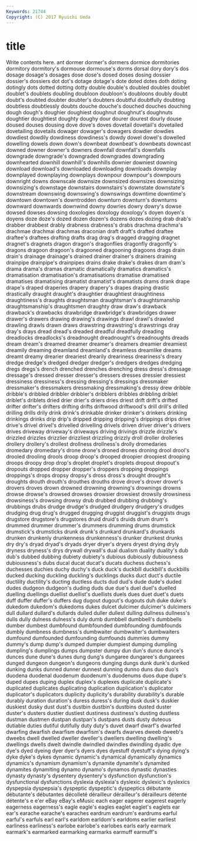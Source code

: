 ```yaml
---
Keywords: 21744 
Copyright: (C) 2017 Ryuichi Ueda
---
```


# title

Write contents here.
ant dormer dormer's dormers dormice
dormitories dormitory dormitory's dormouse dormouse's dorms dorsal dory dory's dos
dosage dosage's dosages dose dose's dosed doses dosing dossier dossier's
dossiers dot dot's dotage dotage's dote doted dotes doth doting
dotingly dots dotted dotting dotty double double's doubled doubles doublet
doublet's doublets doubling doubloon doubloon's doubloons doubly doubt doubt's doubted
doubter doubter's doubters doubtful doubtfully doubting doubtless doubtlessly doubts douche
douche's douched douches douching dough dough's doughier doughiest doughnut doughnut's
doughnuts doughtier doughtiest doughty doughy dour dourer dourest dourly douse
doused douses dousing dove dove's doves dovetail dovetail's dovetailed dovetailing
dovetails dowager dowager's dowagers dowdier dowdies dowdiest dowdily dowdiness dowdiness's
dowdy dowel dowel's dowelled dowelling dowels down down's downbeat downbeat's
downbeats downcast downed downer downer's downers downfall downfall's downfalls downgrade
downgrade's downgraded downgrades downgrading downhearted downhill downhill's downhills downier downiest
downing download download's downloaded downloading downloads downplay downplayed downplaying downplays
downpour downpour's downpours downright downs downscale downsize downsized downsizes downsizing
downsizing's downstage downstairs downstairs's downstate downstate's downstream downswing downswing's downswings
downtime downtime's downtown downtown's downtrodden downturn downturn's downturns downward downwards
downwind downy dowries dowry dowry's dowse dowsed dowses dowsing doxologies
doxology doxology's doyen doyen's doyens doze doze's dozed dozen dozen's
dozens dozes dozing drab drab's drabber drabbest drably drabness drabness's
drabs drachma drachma's drachmae drachmai drachmas draconian draft draft's drafted
draftee draftee's draftees drafting drafts drag drag's dragged dragging dragnet
dragnet's dragnets dragon dragon's dragonflies dragonfly dragonfly's dragons dragoon dragoon's
dragooned dragooning dragoons drags drain drain's drainage drainage's drained drainer
drainer's drainers draining drainpipe drainpipe's drainpipes drains drake drake's drakes
dram dram's drama drama's dramas dramatic dramatically dramatics dramatics's dramatisation
dramatisation's dramatisations dramatise dramatised dramatises dramatising dramatist dramatist's dramatists drams
drank drape drape's draped draperies drapery drapery's drapes draping drastic
drastically draught draught's draughtier draughtiest draughtiness draughtiness's draughts draughtsman draughtsman's
draughtsmanship draughtsmanship's draughtsmen draughty draw draw's drawback drawback's drawbacks drawbridge
drawbridge's drawbridges drawer drawer's drawers drawing drawing's drawings drawl drawl's
drawled drawling drawls drawn draws drawstring drawstring's drawstrings dray dray's
drays dread dread's dreaded dreadful dreadfully dreading dreadlocks dreadlocks's dreadnought
dreadnought's dreadnoughts dreads dream dream's dreamed dreamer dreamer's dreamers dreamier
dreamiest dreamily dreaming dreamland dreamland's dreamless dreamlike dreams dreamt dreamy
drearier dreariest drearily dreariness dreariness's dreary dredge dredge's dredged dredger
dredger's dredgers dredges dredging dregs dregs's drench drenched drenches drenching
dress dress's dressage dressage's dressed dresser dresser's dressers dresses dressier
dressiest dressiness dressiness's dressing dressing's dressings dressmaker dressmaker's dressmakers dressmaking
dressmaking's dressy drew dribble dribble's dribbled dribbler dribbler's dribblers dribbles
dribbling driblet driblet's driblets dried drier drier's driers dries driest
drift drift's drifted drifter drifter's drifters drifting drifts driftwood driftwood's
drill drill's drilled drilling drills drily drink drink's drinkable drinker
drinker's drinkers drinking drinkings drinks drip drip's dripped dripping dripping's
drippings drips drive drive's drivel drivel's drivelled drivelling drivels driven
driver driver's drivers drives driveway driveway's driveways driving drivings drizzle
drizzle's drizzled drizzles drizzlier drizzliest drizzling drizzly droll droller drolleries
drollery drollery's drollest drollness drollness's drolly dromedaries dromedary dromedary's drone
drone's droned drones droning drool drool's drooled drooling drools droop
droop's drooped droopier droopiest drooping droops droopy drop drop's droplet
droplet's droplets dropout dropout's dropouts dropped dropper dropper's droppers dropping
droppings droppings's drops dropsy dropsy's dross dross's drought drought's droughts
drouth drouth's drouthes drouths drove drove's drover drover's drovers droves
drown drowned drowning drowning's drownings drowns drowse drowse's drowsed drowses
drowsier drowsiest drowsily drowsiness drowsiness's drowsing drowsy drub drubbed drubbing
drubbing's drubbings drubs drudge drudge's drudged drudgery drudgery's drudges drudging
drug drug's drugged drugging druggist druggist's druggists drugs drugstore drugstore's
drugstores druid druid's druids drum drum's drummed drummer drummer's drummers
drumming drums drumstick drumstick's drumsticks drunk drunk's drunkard drunkard's drunkards
drunken drunkenly drunkenness drunkenness's drunker drunkest drunks dry dry's dryad
dryad's dryads dryer dryer's dryers dryest drying dryly dryness dryness's
drys drywall drywall's dual dualism duality duality's dub dub's dubbed
dubbing dubiety dubiety's dubious dubiously dubiousness dubiousness's dubs ducal ducat
ducat's ducats duchess duchess's duchesses duchies duchy duchy's duck duck's
duckbill duckbill's duckbills ducked ducking duckling duckling's ducklings ducks duct
duct's ductile ductility ductility's ducting ductless ducts dud dud's dude
dude's duded dudes dudgeon dudgeon's duding duds due due's duel
duel's duelled duelling duellings duellist duellist's duellists duels dues duet
duet's duets duff duffer duffer's duffers dug dugout dugout's dugouts
duh duke duke's dukedom dukedom's dukedoms dukes dulcet dulcimer dulcimer's
dulcimers dull dullard dullard's dullards dulled duller dullest dulling dullness
dullness's dulls dully dulness dulness's duly dumb dumbbell dumbbell's dumbbells
dumber dumbest dumbfound dumbfounded dumbfounding dumbfounds dumbly dumbness dumbness's dumbwaiter
dumbwaiter's dumbwaiters dumfound dumfounded dumfounding dumfounds dummies dummy dummy's dump
dump's dumped dumpier dumpiest dumping dumpling dumpling's dumplings dumps dumpster
dumpy dun dun's dunce dunce's dunces dune dune's dunes dung
dung's dungaree dungaree's dungarees dunged dungeon dungeon's dungeons dunging dungs
dunk dunk's dunked dunking dunks dunned dunner dunnest dunning dunno
duns duo duo's duodena duodenal duodenum duodenum's duodenums duos dupe
dupe's duped dupes duping duplex duplex's duplexes duplicate duplicate's duplicated
duplicates duplicating duplication duplication's duplicator duplicator's duplicators duplicity duplicity's durability
durability's durable durably duration duration's duress duress's during dusk dusk's
duskier duskiest dusky dust dust's dustbin dustbin's dustbins dusted duster
duster's dusters dustier dustiest dustiness dustiness's dusting dustless dustman dustmen
dustpan dustpan's dustpans dusts dusty duteous dutiable duties dutiful dutifully
duty duty's duvet dwarf dwarf's dwarfed dwarfing dwarfish dwarfism dwarfism's
dwarfs dwarves dweeb dweeb's dweebs dwell dwelled dweller dweller's dwellers
dwelling dwelling's dwellings dwells dwelt dwindle dwindled dwindles dwindling dyadic
dye dye's dyed dyeing dyer dyer's dyers dyes dyestuff dyestuff's
dying dying's dyke dyke's dykes dynamic dynamic's dynamical dynamically dynamics
dynamics's dynamism dynamism's dynamite dynamite's dynamited dynamites dynamiting dynamo dynamo's
dynamos dynastic dynasties dynasty dynasty's dysentery dysentery's dysfunction dysfunction's dysfunctional
dysfunctions dyslexia dyslexia's dyslexic dyslexic's dyslexics dyspepsia dyspepsia's dyspeptic dyspeptic's
dyspeptics débutante débutante's débutantes décolleté dérailleur dérailleur's dérailleurs détente détente's
e e'er eBay eBay's eMusic each eager eagerer eagerest eagerly
eagerness eagerness's eagle eagle's eagles eaglet eaglet's eaglets ear ear's
earache earache's earaches eardrum eardrum's eardrums earful earful's earfuls earl
earl's earldom earldom's earldoms earlier earliest earliness earliness's earlobe earlobe's
earlobes earls early earmark earmark's earmarked earmarking earmarks earmuff earmuff's
